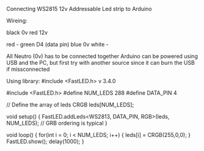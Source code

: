 Connecting WS2815 12v Addressable Led strip to Arduino

Wireing:

black   0v
red    12v

red     -
green   D4 (data pin)
blue    0v
white   -

All Neutro (0v) has to be connected together
Arduino can be powered using USB and the PC, but first try with another source since it can burn the USB if missconnected

Using library: #include <FastLED.h> v 3.4.0

#include <FastLED.h>
#define NUM_LEDS 288
#define DATA_PIN 4

// Define the array of leds
CRGB leds[NUM_LEDS];

void setup() { 
    FastLED.addLeds<WS2813, DATA_PIN, RGB>(leds, NUM_LEDS);  // GRB ordering is typical
}

void loop() {
    for(int i = 0; i < NUM_LEDS; i++)
    {
         leds[i] = CRGB(255,0,0);
    }
    FastLED.show();
    delay(1000);
}